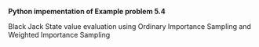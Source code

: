 **Python impementation of Example problem 5.4**

Black Jack State value evaluation using Ordinary Importance Sampling and Weighted Importance Sampling



